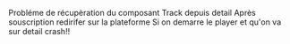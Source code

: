 Probléme de récupèration du composant Track depuis detail 
Après souscription redirifer sur la plateforme
Si on demarre le player et qu'on va sur detail crash!!
